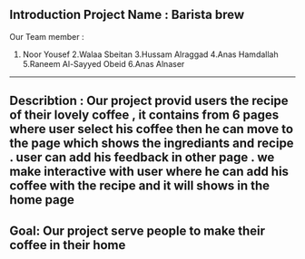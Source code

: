 Introduction
Project Name : Barista brew
 -------------------------------------------------------------------------

Our Team member :
1. Noor Yousef
2.Walaa Sbeitan
3.Hussam Alraggad
4.Anas Hamdallah
5.Raneem Al-Sayyed Obeid
6.Anas Alnaser
--------------------------------------------------------------------------
Describtion :
Our project provid users the recipe of their lovely coffee ,
it contains from 6 pages 
where user select his coffee then he can move to the page which shows the ingrediants and recipe .
user can add his feedback in other page .
we make interactive with user where he can add his coffee with the recipe 
and it will shows in the home page
--------------------------------------------------------------------------
Goal:
Our project serve people to make their coffee in their home 
--------------------------------------------------------------------------


